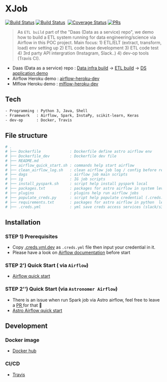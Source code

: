 # XJob

[![Build Status](https://travis-ci.org/yennanliu/Xjob.svg?branch=master)](https://travis-ci.org/yennanliu/Xjob)
[![Build Status](https://img.shields.io/travis/yennanliu/Python.svg?label=Travis%20CI&logo=travis&style=flat-square)](https://travis-ci.org/yennanliu/Python)&nbsp;
[![Coverage Status](https://coveralls.io/repos/github/yennanliu/XJob/badge.svg)](https://coveralls.io/github/yennanliu/XJob)
[![PRs](https://img.shields.io/badge/PRs-welcome-6574cd.svg)](https://github.com/yennanliu/Xjob/pulls)

> As `ETL build` part of the "Daas (Data as a service) repo", we demo how to build a ETL system running for data engineering/science via Airflow in this POC project. Main focus:  1) ETL/ELT (extract, transform, load) env setting up 2) ETL code base development 3) ETL code test 4) 3rd party API intergration (Instagram, Slack..) 4) dev-op tools (Travis CI). 

* Daas (Data as a service) repo :  [Data infra build](https://github.com/yennanliu/data_infra_repo) -> [ETL build](https://github.com/yennanliu/XJob) -> [DS application demo](https://github.com/yennanliu/analysis)
* Airflow Heroku demo : [airflow-heroku-dev](https://github.com/yennanliu/airflow-heroku-dev)
* Mlflow Heroku demo : [mlflow-heroku-dev](https://github.com/yennanliu/mlflow-heroku-dev)


## Tech 
```bash 
- Programming : Python 3, Java, Shell 
- Framework   : Airflow, Spark, InstaPy, scikit-learn, Keras 
- dev-op      : Docker, Travis  
```

## File structure
```bash
# .
# ├── Dockerfile             : Dockerfile define astro airflow env 
# ├── Dockerfile_dev         : Dockerfile dev file 
# ├── README.md
# ├── airflow_quick_start.sh : commands help start airflow 
# ├── clean_airflow_log.sh   : clean airflow job log / config before reboost airflow
# ├── dags                   : airflow job main scripts 
# ├── ig                     : IG job scripts 
# ├── install_pyspark.sh     : script help install pyspark local 
# ├── packages.txt           : packages for astro airflow in system level 
# ├── plugins                : plugins help run airflow jobs 
# ├── populate_creds.py      : script help populate credential (.creds.yml) to airflow 
# ├── requirements.txt       : packages for astro airflow in python  level 
# ├── .creds.yml             : yml save creds access services (slack/s3/...) 

```

## Installation 

### STEP 1) Prerequisites
- Copy [.creds.yml.dev](https://github.com/yennanliu/Xjob/blob/master/.creds.yml.dev) as `.creds.yml` file then input your credential in it.
- Please have a look on [Airflow documentation](https://airflow.apache.org/) before start

### STEP 2') Quick Start ( via `Airflow`)
- [Airflow quick start](https://github.com/yennanliu/Xjob/blob/master/doc/airflow_quick_start.md)

### STEP 2'') Quick Start (via `Astronomer Airflow`)
- There is an issue when run Spark job via Astro airflow, feel free to leave a [ PR ](https://github.com/yennanliu/Xjob/pulls)for that 🙏
- [Astro Airflow quick start ](https://github.com/yennanliu/Xjob/blob/master/doc/astro_airflow_quick_start.md)

## Development 

### Docker image 
- [Docker hub](https://cloud.docker.com/u/yennanliu/repository/docker/yennanliu/xjob_env_instance)

### CI/CD 
- [Travis](https://travis-ci.org/yennanliu/Xjob/builds)
